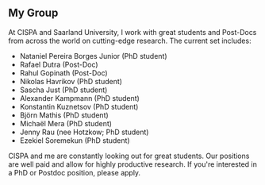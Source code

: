 ## My Group

At CISPA and Saarland University, I work with great students and Post-Docs from across the world on cutting-edge research.  The current set includes:

* Nataniel Pereira Borges Junior (PhD student)
* Rafael Dutra (Post-Doc)
* Rahul Gopinath (Post-Doc)
* Nikolas Havrikov (PhD student)
* Sascha Just (PhD student)
* Alexander Kampmann (PhD student)
* Konstantin Kuznetsov (PhD student)
* Björn Mathis (PhD student)
* Michaël Mera (PhD student)
* Jenny Rau (nee Hotzkow; PhD student)
* Ezekiel Soremekun (PhD student)

CISPA and me are constantly looking out for great students.  Our positions are well paid and allow for highly productive research.  If you're interested in a PhD or Postdoc position, please apply.
